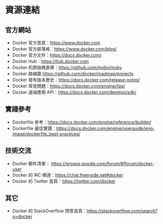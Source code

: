 # 資源連結

## 官方網站

* Docker 官方首頁：https://www.docker.com
* Docker 官方部落格：https://www.docker.com/blog/
* Docker 官方文件：https://docs.docker.com/
* Docker Hub：https://hub.docker.com
* Docker 的原始碼倉庫：https://github.com/moby/moby
* Docker 路線圖 https://github.com/docker/roadmap/projects
* Docker 發布版本歷史：https://docs.docker.com/release-notes/
* Docker 常見問題：https://docs.docker.com/engine/faq/
* Docker 遠端應用 API：https://docs.docker.com/develop/sdk/

## 實踐參考

* Dockerfile 參考：https://docs.docker.com/engine/reference/builder/
* Dockerfile 最佳實踐：https://docs.docker.com/engine/userguide/eng-image/dockerfile_best-practices/

## 技術交流

* Docker 郵件清單： https://groups.google.com/forum/#!forum/docker-user
* Docker 的 IRC 頻道：https://chat.freenode.net#docker
* Docker 的 Twitter 首頁：https://twitter.com/docker

## 其它

* Docker 的 StackOverflow 問答首頁：https://stackoverflow.com/search?q=docker
